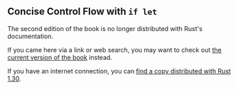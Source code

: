 ## Concise Control Flow with `if let`

The second edition of the book is no longer distributed with Rust's documentation.

If you came here via a link or web search, you may want to check out [the current version of the book](../ch06-03-if-let.html) instead.

If you have an internet connection, you can [find a copy distributed with Rust 1.30](https://doc.rust-lang.org/1.30.0/book/second-edition/ch06-03-if-let.html).